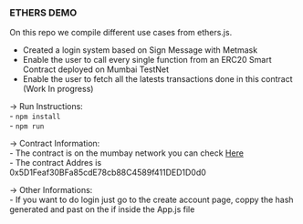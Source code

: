 ### ETHERS DEMO ### 

On this repo we compile different use cases from ethers.js.

- Created a login system based on Sign Message with Metmask 
- Enable the user to call every single function from an ERC20 Smart Contract deployed on Mumbai TestNet
- Enable the user to fetch all the latests transactions done in this contract (Work In progress)

-> Run Instructions:
<br/>
    - ```npm install```
<br/>
    - ```npm run```

-> Contract Information:
<br/>
    - The contract is on the mumbay network you can check <a href="https://mumbai.polygonscan.com/address/0x5D1Feaf30BFa85cdE78cb88C4589f411DED1D0d0">Here</a>
<br/>
    - The contract Addres is 0x5D1Feaf30BFa85cdE78cb88C4589f411DED1D0d0

-> Other Informations:
<br/>
    - If you want to do login just go to the create account page, coppy the hash generated and past on the if inside the App.js file
